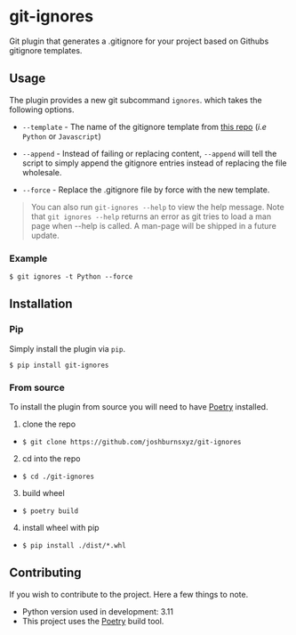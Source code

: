 # git-ignores

Git plugin that generates a .gitignore for your project based on Githubs gitignore templates.

## Usage

The plugin provides a new git subcommand `ignores`. which takes the following options.

- `--template` - The name of the gitignore template from 
  [this repo](https://github.com/github/gitignore) (_i.e_ `Python` or `Javascript`)

- `--append` - Instead of failing or replacing content, `--append` will tell the 
script to simply append the gitignore entries instead of replacing the file wholesale.

- `--force` - Replace the .gitignore file by force with the new template.

> You can also run `git-ignores --help` to view the help message. Note that `git ignores --help` returns an error as git tries to load a man page when --help is called. A man-page will be shipped in a future update.

### Example

```
$ git ignores -t Python --force
```

## Installation

### Pip

Simply install the plugin via `pip`.

``` 
$ pip install git-ignores
```

### From source

To install the plugin from source you will need to have [Poetry](https://python-poetry.org/) installed.

1. clone the repo
  - `$ git clone https://github.com/joshburnsxyz/git-ignores`
2. cd into the repo 
  - `$ cd ./git-ignores` 
3. build wheel
  - `$ poetry build`
4. install wheel with pip
  - `$ pip install ./dist/*.whl`

## Contributing

If you wish to contribute to the project. Here a few things to note.

- Python version used in development: 3.11
- This project uses the [Poetry](https://python-poetry.org/) build tool.
